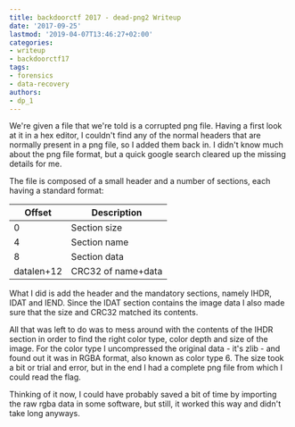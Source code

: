 ```yaml
---
title: backdoorctf 2017 - dead-png2 Writeup
date: '2017-09-25'
lastmod: '2019-04-07T13:46:27+02:00'
categories:
- writeup
- backdoorctf17
tags:
- forensics
- data-recovery
authors:
- dp_1
---
```


We're given a file that we're told is a corrupted png file. Having a first look at it in a hex editor, I couldn't find any of the normal headers that are normally present in a png file, so I added them back in.
I didn't know much about the png file format, but a quick google search cleared up the missing details for me.

The file is composed of a small header and a number of sections, each having a standard format:

<table class="table">
    <thead>
        <tr>
            <th>Offset</th>
            <th>Description</th>
        </tr>
    </thead>
    <tbody>
        <tr>
            <td>0</td>
            <td>Section size</td>
        </tr>
        <tr>
            <td>4</td>
            <td>Section name</td>
        </tr>
        <tr>
            <td>8</td>
            <td>Section data</td>
        </tr>
        <tr>
            <td>datalen+12</td>
            <td>CRC32 of name+data</td>
        </tr>
    </tbody>
</table>

What I did is add the header and the mandatory sections, namely IHDR, IDAT and IEND. Since the IDAT section contains the image data I also made sure that the size and CRC32 matched its contents.

All that was left to do was to mess around with the contents of the IHDR section in order to find the right color type, color depth and size of the image. For the color type I uncompressed the original data - it's zlib - and found out it was in RGBA format, also known as color type 6.
The size took a bit or trial and error, but in the end I had a complete png file from which I could read the flag.

Thinking of it now, I could have probably saved a bit of time by importing the raw rgba data in some software, but still, it worked this way and didn't take long anyways.
